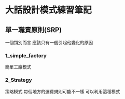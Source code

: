 # 大話設計模式練習筆記

## 單一職責原則(SRP)
一個類別而言 應該只有一個引起他變化的原因


### 1_simple_factory
簡單工廠模式

### 2_Strategy
策略模式
每個地方的運費規則可能不一樣 可以利用這種模式
